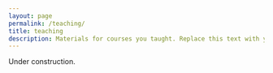 ```yaml
---
layout: page
permalink: /teaching/
title: teaching
description: Materials for courses you taught. Replace this text with your description.
---
```


Under construction.
